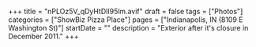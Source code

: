 +++
title = "nPLOz5V_qDyHtDlI95lm.avif"
draft = false
tags = ["Photos"]
categories = ["ShowBiz Pizza Place"]
pages = ["Indianapolis, IN (8109 E Washington St)"]
startDate = ""
description = "Exterior after it's closure in December 2011."
+++
